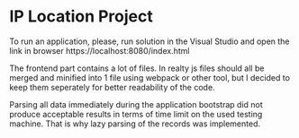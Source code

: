 # IP Location Project
To run an application, please, run solution in the Visual Studio and open the link in browser https://localhost:8080/index.html

The frontend part contains a lot of files. In realty js files should all be merged and minified into 1 file using webpack or other tool, but I decided to keep them seperately for better readability of the code.

Parsing all data immediately during the application bootstrap did not produce acceptable results in terms of time limit on the used testing machine. That is why lazy parsing of the records was implemented.


